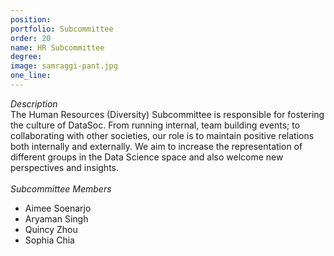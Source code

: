 ```yaml
---
position: 
portfolio: Subcommittee
order: 20
name: HR Subcommittee
degree: 
image: samraggi-pant.jpg
one_line:
---
```

*Description*
<br>
The Human Resources (Diversity) Subcommittee is responsible for fostering the culture of DataSoc. From running internal, team
building events; to collaborating with other societies, our role is to maintain positive relations both internally and externally. We aim
to increase the representation of different groups in the Data Science space and also welcome new perspectives and insights.
<br><br>
*Subcommittee Members*
<br>
* Aimee Soenarjo
* Aryaman Singh
* Quincy Zhou
* Sophia Chia
<br><br>
